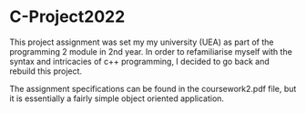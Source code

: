 # C-Project2022
This project assignment was set my my university (UEA) as part of the programming 2 module in 2nd year. 
In order to refamiliarise myself with the syntax and intricacies of c++ programming, I decided to go back and rebuild this project.

The assignment specifications can be found in the coursework2.pdf file, but it is essentially a fairly simple object oriented application.
